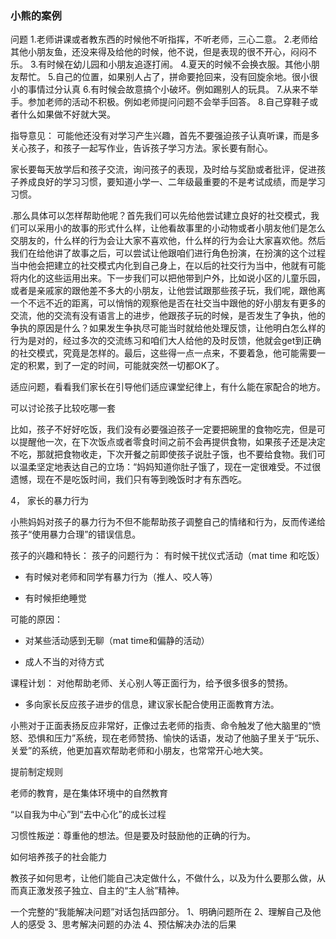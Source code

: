 ### 小熊的案例

问题
1.老师讲课或者教东西的时候他不听指挥，不听老师，三心二意。
2.老师给其他小朋友鱼，还没来得及给他的时候，他不说，但是表现的很不开心，闷闷不乐。
3.有时候在幼儿园和小朋友追逐打闹。
4.夏天的时候不会换衣服。其他小朋友帮忙。
5.自己的位置，如果别人占了，拼命要抢回来，没有回旋余地。很小很小的事情过分认真
6.有时候会故意搞个小破坏。例如踢别人的玩具。
7.从来不举手。参加老师的活动不积极。例如老师提问问题不会举手回答。
8.自己穿鞋子或者什么如果做不好就大哭。


  指导意见：
      可能他还没有对学习产生兴趣，首先不要强迫孩子认真听课，而是多关心孩子，和孩子一起写作业，告诉孩子学习方法。家长要有耐心。

家长要每天放学后和孩子交流，询问孩子的表现，及时给与奖励或者批评，促进孩子养成良好的学习习惯，要知道小学一、二年级最重要的不是考试成绩，而是学习习惯。

.那么具体可以怎样帮助他呢？首先我们可以先给他尝试建立良好的社交模式，我们可以采用小的故事的形式什么样，让他看故事里的小动物或者小朋友他们是怎么交朋友的，什么样的行为会让大家不喜欢他，什么样的行为会让大家喜欢他。然后我们在给他讲了故事之后，可以尝试让他跟咱们进行角色扮演，在扮演的这个过程当中他会把建立的社交模式内化到自己身上，在以后的社交行为当中，他就有可能将内化的这些运用出来。下一步我们可以把他带到户外，比如说小区的儿童乐园，或者是亲戚家的跟他差不多大的小朋友，让他尝试跟那些孩子玩，我们呢，跟他离一个不远不近的距离，可以悄悄的观察他是否在社交当中跟他的好小朋友有更多的交流，他的交流有没有语言上的进步，他跟孩子玩的时候，是否发生了争执，他的争执的原因是什么？如果发生争执尽可能当时就给他处理反馈，让他明白怎么样的行为是对的，经过多次的交流练习和咱们大人给他的及时反馈，他就会get到正确的社交模式，究竟是怎样的。最后，这些得一点一点来，不要着急，他可能需要一定的积累，到了一定的时间，可能就突然一切都OK了。


适应问题，看看我们家长在引导他们适应课堂纪律上，有什么能在家配合的地方。



可以讨论孩子比较吃哪一套

比如，孩子不好好吃饭，我们没有必要强迫孩子一定要把碗里的食物吃完，但是可以提醒他一次，在下次饭点或者零食时间之前不会再提供食物，如果孩子还是决定不吃，那就把食物收走，下次开餐之前即使孩子说肚子饿，也不要给食物。我们可以温柔坚定地表达自己的立场：“妈妈知道你肚子饿了，现在一定很难受。不过很遗憾，现在不是吃饭时间，我们只有等到晚饭时才有东西吃。

4， 家长的暴力行为

小熊妈妈对孩子的暴力行为不但不能帮助孩子调整自己的情绪和行为，反而传递给孩子“使用暴力合理”的错误信息。

孩子的兴趣和特长：
孩子的问题行为：
有时候干扰仪式活动（mat time 和吃饭）

- 有时候对老师和同学有暴力行为（推人、咬人等）

- 有时候拒绝睡觉

可能的原因：

- 对某些活动感到无聊（mat time和偏静的活动）

- 成人不当的对待方式

课程计划：
对他帮助老师、关心别人等正面行为，给予很多很多的赞扬。
- 多向家长反应孩子进步的信息，建议家长配合使用正面教育方法。


小熊对于正面表扬反应非常好，正像过去老师的指责、命令触发了他大脑里的“愤怒、恐惧和压力”系统，现在老师赞扬、愉快的话语，发动了他脑子里关于“玩乐、关爱”的系统，他更加喜欢帮助老师和小朋友，也常常开心地大笑。

提前制定规则

老师的教育，是在集体环境中的自然教育

“以自我为中心”到“去中心化”的成长过程

习惯性叛逆：尊重他的想法。但是要及时鼓励他的正确的行为。

如何培养孩子的社会能力

教孩子如何思考，让他们能自己决定做什么，不做什么，以及为什么要那么做，从而真正激发孩子独立、自主的“主人翁”精神。

一个完整的“我能解决问题”对话包括四部分。
1、明确问题所在
2、理解自己及他人的感受
3、思考解决问题的办法
4、预估解决办法的后果